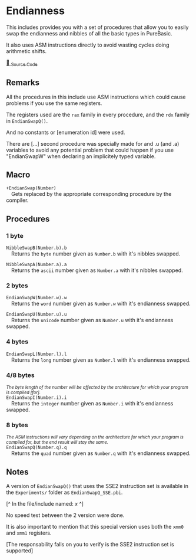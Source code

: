 # Endianness

This includes provides you with a set of procedures that allow you to easily swap the endianness and nibbles of all the basic types in PureBasic.

It also uses ASM instructions directly to avoid wasting cycles doing arithmetic shifts.

[💾 <sub>Source Code</sub>](../Includes/Endianness.pbi)


## Remarks

All the procedures in this include use ASM instructions which could cause problems if you use the same registers.

The registers used are the `rax` family in every procedure, and the `rdx` family in `EndianSwapQ()`.

And no constants or [enumeration id] were used.


There are [...] second procedure was specially made for and .u (and .a) variables to avoid any potential problem that could happen if you use "EndianSwapW" when declaring an implicitely typed variable.


## Macro

`+EndianSwap(Number)`<br>
&emsp;Gets replaced by the appropriate corresponding procedure by the compiler.


## Procedures

### 1 byte

`NibbleSwapB(Number.b).b`<br>
&emsp;Returns the `byte` number given as `Number.b` with it's nibbles swapped.

`NibbleSwapA(Number.a).a`<br>
&emsp;Returns the `ascii` number given as `Number.a` with it's nibbles swapped.


### 2 bytes

`EndianSwapW(Number.w).w`<br>
&emsp;Returns the `word` number given as `Number.w` with it's endianness swapped.

`EndianSwapU(Number.u).u`<br>
&emsp;Returns the `unicode` number given as `Number.u` with it's endianness swapped.


### 4 bytes

`EndianSwapL(Number.l).l`<br>
&emsp;Returns the `long` number given as `Number.l` with it's endianness swapped.


### 4/8 bytes

<sup>*The byte length of the number will be affected by the architecture for which your program is compiled [for].*</sup><br>
`EndianSwapI(Number.i).i`<br>
&emsp;Returns the `integer` number given as `Number.i` with it's endianness swapped.<br>


### 8 bytes

<sup>*The ASM instructions will vary depending on the architecture for which your program is compiled for, but the end result will stay the same.*</sup><br>
`EndianSwapQ(Number.q).q`<br>
&emsp;Returns the `quad` number given as `Number.q` with it's endianness swapped.


## Notes

A version of `EndianSwapQ()` that uses the SSE2 instruction set is available in the `Experiments/` folder as `EndianSwapQ_SSE.pbi`.

[^ In the file/include named: _x_ ^]

No speed test between the 2 version were done.

It is also important to mention that this special version uses both the `xmm0` and `xmm1` registers.

[The responsability falls on you to verify is the SSE2 instruction set is supported]
